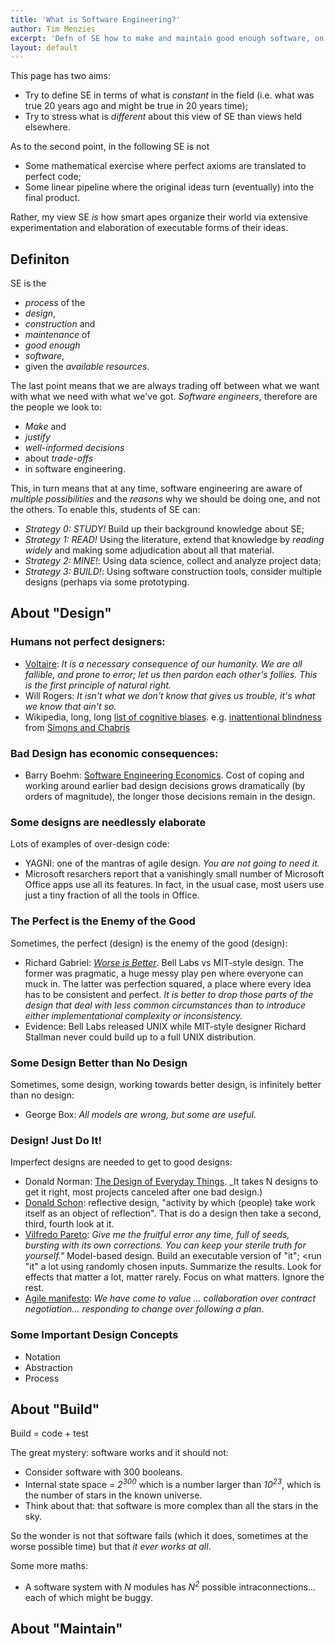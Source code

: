 ```yaml
---
title: 'What is Software Engineering?'
author: Tim Menzies
excerpt: 'Defn of SE how to make and maintain good enough software, on time, on budget.'
layout: default
---
```


This page has two aims:

+ Try to define SE in terms of what is _constant_ in the field (i.e. what was true 20 years ago and might be true in 20 years time);
+ Try to stress what is _different_ about this view of SE than views held elsewhere.

As to the second point, in the following SE is not

+ Some mathematical exercise where perfect axioms are translated to perfect code;
+ Some
linear  pipeline where the
original ideas turn (eventually) into the final
product.

Rather, my view SE _is_  how
  smart  apes organize their world via extensive experimentation and
  elaboration of executable forms of their ideas.

## Definiton


SE is the 

+ _process_ of the
+ _design_,
+ _construction_ and
+ _maintenance_ of
+ _good  enough_
+ _software_,
+ given the _available resources_.

The last point means that we are always trading off between
what we want with
what we need with what we've got. _Software engineers_, therefore
are the people we look to:

+ _Make_ and
+ _justify_
+ _well-informed decisions_ 
+ about _trade-offs_
+ in software engineering.

This, in turn means that at any time, software engineering are
aware of _multiple possibilities_ and the _reasons_ why we should be doing
one, and not the others. To enable this, students of SE can:

+ _Strategy 0: STUDY!_ Build up their background knowledge about SE;
+ _Strategy 1: READ!_ Using the literature, extend that knowledge by _reading widely_ and making
  some adjudication about all that material.  
+ _Strategy 2: MINE!_: Using data science, collect and analyze project data;
+ _Strategy 3: BUILD!_: Using software construction tools, consider multiple designs (perhaps via some prototyping.

## About "Design"

### Humans not perfect designers:

+ [Voltaire](http://en.wikipedia.org/wiki/Voltaire):
  _It is a necessary consequence of our humanity. We are all fallible, and prone to error; let us then pardon each other's follies. This is the first principle of natural right._
+ Will Rogers: _It isn't what we don't know that gives us trouble, it's what we know that ain't so._
+ Wikipedia, long, long [list of cognitive biases](http://en.wikipedia.org/wiki/List_of_cognitive_biases). e.g.
  [inattentional blindness](https://www.youtube.com/watch?v=vJG698U2Mvo)
  from [Simons and Chabris](http://goo.gl/bgHzrn)

### Bad Design has economic consequences:

+ Barry Boehm: [Software Engineering Economics](http://goo.gl/Mcnb5l).
  Cost of coping and working around
  earlier bad design decisions grows dramatically (by orders of magnitude),
  the longer
  those decisions remain in the design.

### Some designs are needlessly elaborate

Lots of examples of over-design code:

+ YAGNI: one of the mantras of agile design. _You are not going to need it._
+ Microsoft resarchers report that a vanishingly small number of Microsoft
  Office apps use all its features. In fact, in the usual case, most users
  use just a tiny fraction of all the tools in Office.

### The Perfect is the Enemy of the Good

Sometimes, the perfect (design) is the enemy of the good (design):

+ Richard Gabriel: [_Worse is Better_](http://www.jwz.org/doc/worse-is-better.html).
  Bell Labs vs MIT-style design.
  The former was pragmatic, a huge messy play pen where everyone
  can muck in. The latter was perfection squared, a place where
  every idea has to be consistent and perfect. _It is better to drop those parts of the design that deal with less common circumstances than to introduce either implementational complexity or inconsistency._
+ Evidence: Bell Labs released UNIX while MIT-style designer Richard Stallman
  never could build up to a full UNIX distribution.

### Some Design Better than No Design

Sometimes, some design, working towards better design, is infinitely
better than no design:

+ George Box: _All models are wrong, but some are useful_.

### Design! Just Do It!

Imperfect designs are needed to get to good designs:

+ Donald Norman:
  [The Design of Everyday Things](http://goo.gl/iFWt4).
  _It takes N designs to get it right, most projects canceled after one bad design.)
+ [Donald Schon](http://en.wikipedia.org/wiki/Donald_Sch%C3%B6n):
  reflective design,  "activity by which (people)
  take work itself as an object  of reflection". That is do a design
  then take a second, third, fourth look at it.
+ [Vilfredo Pareto](http://en.wikipedia.org/wiki/Vilfredo_Pareto):
  _Give me the fruitful error any time, full of
  seeds, bursting with its own corrections. You can
  keep your sterile truth for yourself."_ Model-based design.
  Build an executable version of "it"; <run "it" a lot using
  randomly chosen inputs. Summarize the results. Look for effects
  that matter a lot, matter rarely. Focus on what matters. Ignore the rest.
+ [Agile manifesto](http://agilemanifesto.org):
  _We have come to value ... collaboration over contract negotiation... responding to change over following a plan._

### Some Important Design Concepts

+ Notation
+ Abstraction
+ Process 

## About "Build"

Build = code + test

The great mystery: software works and it should not:

+ Consider software with 300 booleans.
+ Internal state space = _2<sup>300</sup>_ which is a number larger than
  _10<sup>23</sup>_, which is the number of stars in the known universe.
+ Think about that: that software is more complex than all the stars in the sky.

So the wonder is not that software fails (which it does, sometimes
at the worse possible time) but that _it ever works at all_. 

Some more maths:

+ A software system with _N_ modules has _N<sup>2</sup>_ possible intraconnections...
  each of which might be buggy. 

  
## About "Maintain"
